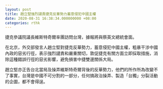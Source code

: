 ```yaml
---
layout: post
title: 趙立堅強烈譴責捷克反華勢力蓄意侵犯中國主權
date: 2020-08-31 16:38:34.000000000 +08:00
categories: rthk
---
```


捷克參議院議長維斯特奇爾率團訪問台灣，據報將與蔡英文總統會面。

在北京，外交部發言人趙立堅對捷克反華勢力，蓄意侵犯中國主權，粗暴干涉中國內政的惡劣行徑，表示強烈譴責和嚴重關切，敦促捷克有關方面立即採取措施，消除這種錯誤行徑的惡劣影響，避免損害中捷雙邊關係大局。

趙立堅亦正告台北當局及操弄維斯特奇爾背後的反華勢力，他們的所作所為改變不了事實，台灣是中國不可分割的一部分，任何搞政治操弄、製造「台獨」分裂活動的企圖，都不會得逞。
